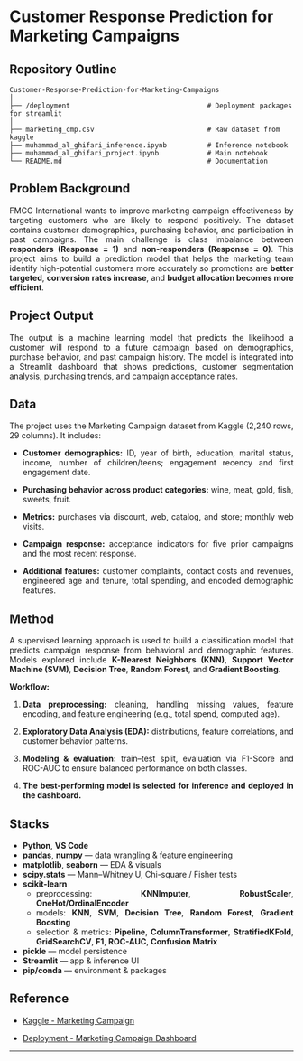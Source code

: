 # Customer Response Prediction for Marketing Campaigns

## Repository Outline
```
Customer-Response-Prediction-for-Marketing-Campaigns
│
├── /deployment                                  # Deployment packages for streamlit
│
├── marketing_cmp.csv                            # Raw dataset from kaggle
├── muhammad_al_ghifari_inference.ipynb          # Inference notebook
├── muhammad_al_ghifari_project.ipynb            # Main notebook
└── README.md                                    # Documentation
```

## Problem Background

<div align="justify">

FMCG International wants to improve marketing campaign effectiveness by targeting customers who are likely to respond positively. The dataset contains customer demographics, purchasing behavior, and participation in past campaigns. The main challenge is class imbalance between **responders (Response = 1)** and **non-responders (Response = 0)**. This project aims to build a prediction model that helps the marketing team identify high-potential customers more accurately so promotions are **better targeted**, **conversion rates increase**, and **budget allocation becomes more efficient**.

## Project Output

<div align="justify">

The output is a machine learning model that predicts the likelihood a customer will respond to a future campaign based on demographics, purchase behavior, and past campaign history. The model is integrated into a Streamlit dashboard that shows predictions, customer segmentation analysis, purchasing trends, and campaign acceptance rates.

## Data

<div align="justify">

The project uses the Marketing Campaign dataset from Kaggle (2,240 rows, 29 columns). It includes:

* **Customer demographics:** ID, year of birth, education, marital status, income, number of children/teens; engagement recency and first engagement date.

* **Purchasing behavior across product categories:** wine, meat, gold, fish, sweets, fruit.

* **Metrics:** purchases via discount, web, catalog, and store; monthly web visits.

* **Campaign response:** acceptance indicators for five prior campaigns and the most recent response.

* **Additional features:** customer complaints, contact costs and revenues, engineered age and tenure, total spending, and encoded demographic features.

## Method

<div align="justify">

A supervised learning approach is used to build a classification model that predicts campaign response from behavioral and demographic features. Models explored include **K-Nearest Neighbors (KNN)**, **Support Vector Machine (SVM)**, **Decision Tree**, **Random Forest**, and **Gradient Boosting**.

**Workflow:**

<div align="justify">

1. **Data preprocessing:** cleaning, handling missing values, feature encoding, and feature engineering (e.g., total spend, computed age).

2. **Exploratory Data Analysis (EDA):** distributions, feature correlations, and customer behavior patterns.

3. **Modeling & evaluation:** train–test split, evaluation via F1-Score and ROC-AUC to ensure balanced performance on both classes.

4. **The best-performing model is selected for inference and deployed in the dashboard.**

## Stacks

<div align="justify">

* **Python**, **VS Code**
* **pandas**, **numpy** — data wrangling & feature engineering  
* **matplotlib**, **seaborn** — EDA & visuals  
* **scipy.stats** — Mann–Whitney U, Chi-square / Fisher tests  
* **scikit-learn**  
  - preprocessing: **KNNImputer**, **RobustScaler**, **OneHot/OrdinalEncoder**  
  - models: **KNN**, **SVM**, **Decision Tree**, **Random Forest**, **Gradient Boosting**  
  - selection & metrics: **Pipeline**, **ColumnTransformer**, **StratifiedKFold**, **GridSearchCV**, **F1**, **ROC-AUC**, **Confusion Matrix**  
* **pickle** — model persistence  
* **Streamlit** — app & inference UI  
* **pip/conda** — environment & packages

## Reference

- [Kaggle - Marketing Campaign](https://www.kaggle.com/datasets/rodsaldanha/arketing-campaign)

- [Deployment - Marketing Campaign Dashboard](https://campaignmarketing.streamlit.app/)

---